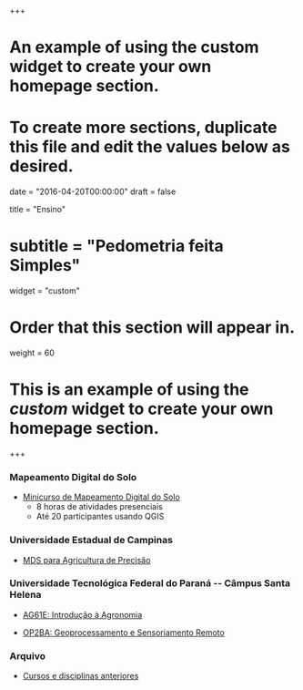+++
# An example of using the custom widget to create your own homepage section.
# To create more sections, duplicate this file and edit the values below as desired.

date = "2016-04-20T00:00:00"
draft = false

title = "Ensino"
# subtitle = "Pedometria feita Simples"
widget = "custom"

# Order that this section will appear in.
weight = 60

# This is an example of using the *custom* widget to create your own homepage section.

+++

### Mapeamento Digital do Solo

- [Minicurso de Mapeamento Digital do Solo](teaching/minicurso-mds)
  + 8 horas de atividades presenciais
  + Até 20 participantes usando QGIS

### Universidade Estadual de Campinas

- [MDS para Agricultura de Precisão](teaching/2019-mds-para-agricultura-de-precisao)

### Universidade Tecnológica Federal do Paraná -- Câmpus Santa Helena

- [AG61E: Introdução à Agronomia](teaching/2018-utfpr-coagr-introducao-agronomia)

- [OP2BA: Geoprocessamento e Sensoriamento Remoto](teaching/2018-utfpr-cocic-geoprocessamento-sensoriamento-remoto)

<!--
- [ED228A: Empreendedorismo](teaching/2018-utfpr-cocic-empreendedorimos)

- [CC28B: Gestão da Inovação e Tecnologia](teaching/2018-utfpr-cocic-gestao-inovacao-tecnologia)

### Universidade Federal de Santa Maria

- [SOL 843: Tópicos em Ciência do Solo -- Modelagem Geoestatística do Ambiente](teaching/2017-ufsm-sol-843)
-->

### Arquivo

- [Cursos e disciplinas anteriores](teaching/cursos-disciplinas-anteriores)
